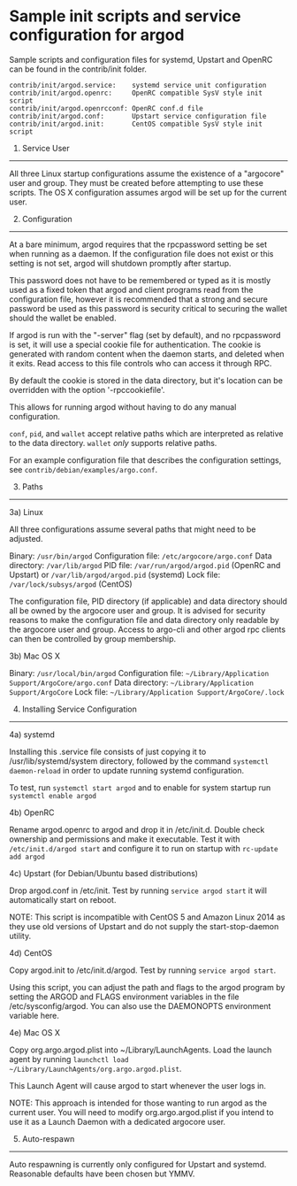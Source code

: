 Sample init scripts and service configuration for argod
==========================================================

Sample scripts and configuration files for systemd, Upstart and OpenRC
can be found in the contrib/init folder.

    contrib/init/argod.service:    systemd service unit configuration
    contrib/init/argod.openrc:     OpenRC compatible SysV style init script
    contrib/init/argod.openrcconf: OpenRC conf.d file
    contrib/init/argod.conf:       Upstart service configuration file
    contrib/init/argod.init:       CentOS compatible SysV style init script

1. Service User
---------------------------------

All three Linux startup configurations assume the existence of a "argocore" user
and group.  They must be created before attempting to use these scripts.
The OS X configuration assumes argod will be set up for the current user.

2. Configuration
---------------------------------

At a bare minimum, argod requires that the rpcpassword setting be set
when running as a daemon.  If the configuration file does not exist or this
setting is not set, argod will shutdown promptly after startup.

This password does not have to be remembered or typed as it is mostly used
as a fixed token that argod and client programs read from the configuration
file, however it is recommended that a strong and secure password be used
as this password is security critical to securing the wallet should the
wallet be enabled.

If argod is run with the "-server" flag (set by default), and no rpcpassword is set,
it will use a special cookie file for authentication. The cookie is generated with random
content when the daemon starts, and deleted when it exits. Read access to this file
controls who can access it through RPC.

By default the cookie is stored in the data directory, but it's location can be overridden
with the option '-rpccookiefile'.

This allows for running argod without having to do any manual configuration.

`conf`, `pid`, and `wallet` accept relative paths which are interpreted as
relative to the data directory. `wallet` *only* supports relative paths.

For an example configuration file that describes the configuration settings,
see `contrib/debian/examples/argo.conf`.

3. Paths
---------------------------------

3a) Linux

All three configurations assume several paths that might need to be adjusted.

Binary:              `/usr/bin/argod`
Configuration file:  `/etc/argocore/argo.conf`
Data directory:      `/var/lib/argod`
PID file:            `/var/run/argod/argod.pid` (OpenRC and Upstart) or `/var/lib/argod/argod.pid` (systemd)
Lock file:           `/var/lock/subsys/argod` (CentOS)

The configuration file, PID directory (if applicable) and data directory
should all be owned by the argocore user and group.  It is advised for security
reasons to make the configuration file and data directory only readable by the
argocore user and group.  Access to argo-cli and other argod rpc clients
can then be controlled by group membership.

3b) Mac OS X

Binary:              `/usr/local/bin/argod`
Configuration file:  `~/Library/Application Support/ArgoCore/argo.conf`
Data directory:      `~/Library/Application Support/ArgoCore`
Lock file:           `~/Library/Application Support/ArgoCore/.lock`

4. Installing Service Configuration
-----------------------------------

4a) systemd

Installing this .service file consists of just copying it to
/usr/lib/systemd/system directory, followed by the command
`systemctl daemon-reload` in order to update running systemd configuration.

To test, run `systemctl start argod` and to enable for system startup run
`systemctl enable argod`

4b) OpenRC

Rename argod.openrc to argod and drop it in /etc/init.d.  Double
check ownership and permissions and make it executable.  Test it with
`/etc/init.d/argod start` and configure it to run on startup with
`rc-update add argod`

4c) Upstart (for Debian/Ubuntu based distributions)

Drop argod.conf in /etc/init.  Test by running `service argod start`
it will automatically start on reboot.

NOTE: This script is incompatible with CentOS 5 and Amazon Linux 2014 as they
use old versions of Upstart and do not supply the start-stop-daemon utility.

4d) CentOS

Copy argod.init to /etc/init.d/argod. Test by running `service argod start`.

Using this script, you can adjust the path and flags to the argod program by
setting the ARGOD and FLAGS environment variables in the file
/etc/sysconfig/argod. You can also use the DAEMONOPTS environment variable here.

4e) Mac OS X

Copy org.argo.argod.plist into ~/Library/LaunchAgents. Load the launch agent by
running `launchctl load ~/Library/LaunchAgents/org.argo.argod.plist`.

This Launch Agent will cause argod to start whenever the user logs in.

NOTE: This approach is intended for those wanting to run argod as the current user.
You will need to modify org.argo.argod.plist if you intend to use it as a
Launch Daemon with a dedicated argocore user.

5. Auto-respawn
-----------------------------------

Auto respawning is currently only configured for Upstart and systemd.
Reasonable defaults have been chosen but YMMV.
